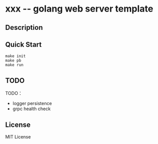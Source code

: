 # xxx -- golang web server template

## Description

## Quick Start

```
make init
make pb
make run
```
## TODO
TODO：
 - logger persistence
 - grpc health check

## License
MIT License